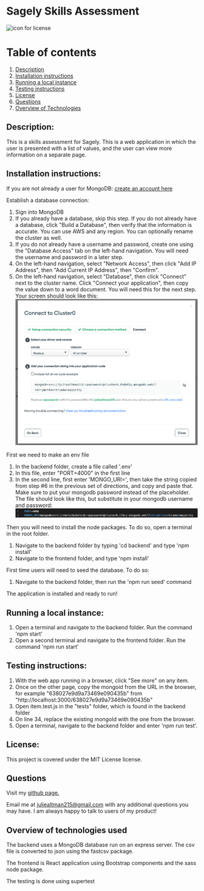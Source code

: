 
# Sagely Skills Assessment 

![icon for license](https://camo.githubusercontent.com/3ccf4c50a1576b0dd30b286717451fa56b783512/68747470733a2f2f696d672e736869656c64732e696f2f62616467652f4c6963656e73652d4d49542d79656c6c6f772e737667)

# Table of contents
1. [Description](#Description)
2. [Installation instructions](#Installation-instructions)
3. [Running a local instance](#Running-a-local-instance)
4. [Testing instructions](#Testing-instructions)
5. [License](#License)
6. [Questions](#Questions)
7. [Overview of Technologies](#Overview-of-technologies)

## Description: 
This is a skills assessment for Sagely. This is a web application in which the user is presented with a list of values, and the user can view more information on a separate page.

## Installation instructions: 
If you are not already a user for MongoDB: [create an account here](https://www.mongodb.com/atlas/database)

Establish a database connection:
1. Sign into MongoDB
2. If you already have a database, skip this step. If you do not already have a database, click "Build a Database", then verify that the information is accurate. You can use AWS and any region. You can optionally rename the cluster as well.
3. If you do not already have a username and password, create one using the "Database Access" tab on the left-hand navigation. You will need the username and password in a later step. 
4. On the left-hand navigation, select "Network Access", then click "Add IP Address", then "Add Current IP Address", then "Confirm".
5. On the left-hand navigation, select "Database", then click "Connect" next to the cluster name. Click "Connect your application", then copy the value down to a word document. You will need this for the next step. Your screen should look like this: ![database connection](./images/database_connection.png) 

First we need to make an env file
1. In the backend folder, create a file called '.env'
2. In this file, enter "PORT=4000" in the first line
3. In the second line, first enter 'MONGO_URI=', then take the string copied from step #6 in the previous set of directions, and copy and paste that. Make sure to put your mongodb password instead of the placeholder. The file should look like this, but substitute in your mongodb username and password: ![env file](./images/env.png)

Then you will need to install the node packages. To do so, open a terminal in the root folder.
1. Navigate to the backend folder by typing 'cd backend' and type 'npm install'
2. Navigate to the frontend folder, and type 'npm install'

First time users will need to seed the database. To do so:
1. Navigate to the backend folder, then run the 'npm run seed' command

The application is installed and ready to run!

## Running a local instance:
1. Open a terminal and navigate to the backend folder. Run the command 'npm start'
2. Open a second terminal and navigate to the frontend folder. Run the command 'npm run start'

## Testing instructions: 
1. With the web app running in a browser, click "See more" on any item. 
2. Once on the other page, copy the mongoid from the URL in the browser, for example "638027e9d9a73469e090435b" from "http://localhost:3000/638027e9d9a73469e090435b"
3. Open item.test.js in the "tests" folder, which is found in the backend folder
4. On line 34, replace the existing mongoId with the one from the browser.
5. Open a terminal, navigate to the backend folder and enter 'npm run test'.

## License:  
This project is covered under the MIT License license.

## Questions
Visit my <a href='https://www.github.com/skolnikskolnik'>github page.</a> 

Email me at juliealtman215@gmail.com with any additional questions you may have. I am always happy to talk to users of my product!
    
## Overview of technologies used

The backend uses a MongoDB database run on an express server. The csv file is converted to json using the fastcsv package.

The frontend is React application using Bootstrap components and the sass node package. 

The testing is done using supertest